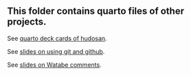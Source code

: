 ## This folder contains quarto files of other projects.

See [quarto deck cards of hudosan](https://seiroito.github.io/QuartoFiles/tests/test2.html).

See [slides on using git and github](http://seiroito.github.io/QuartoFiles/UsingGitAndGithub/UsingGitAndGithub.html).

See [slides on Watabe comments](http://seiroito.github.io/QuartoFiles/Watabe/CommentsOnRefereeResponse_WatabeYangKanasheuski.html).
